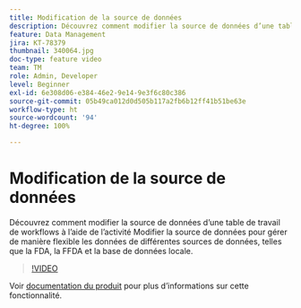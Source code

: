 ```yaml
---
title: Modification de la source de données
description: Découvrez comment modifier la source de données d’une table de travail de workflows à l’aide de l’activité Modifier la source de données pour gérer de manière flexible les données de différentes sources de données, telles que la FDA, la FFDA et la base de données locale.
feature: Data Management
jira: KT-78379
thumbnail: 340064.jpg
doc-type: feature video
team: TM
role: Admin, Developer
level: Beginner
exl-id: 6e308d06-e384-46e2-9e14-9e3f6c80c386
source-git-commit: 05b49ca012d0d505b117a2fb6b12ff41b51be63e
workflow-type: ht
source-wordcount: '94'
ht-degree: 100%

---
```


# Modification de la source de données

Découvrez comment modifier la source de données d’une table de travail de workflows à l’aide de l’activité Modifier la source de données pour gérer de manière flexible les données de différentes sources de données, telles que la FDA, la FFDA et la base de données locale.

>[!VIDEO](https://video.tv.adobe.com/v/340064?quality=12&learn=on)

Voir [documentation du produit](https://experienceleague.adobe.com/docs/campaign/campaign-v8/config/workflows.html?lang=fr#change-data-source-activity) pour plus d’informations sur cette fonctionnalité.

